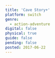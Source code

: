 ```yaml
---
title: 'Cave Story+'
platform: switch
genre:
  - action-adventure
digital: false
physical: true
guide: false
pending: false
posted: 2017-06-22
---
```


